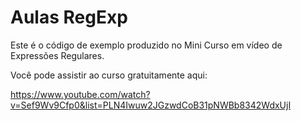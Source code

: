 # Aulas RegExp

Este é o código de exemplo produzido no Mini Curso em vídeo de Expressões Regulares.

Você pode assistir ao curso gratuitamente aqui:

https://www.youtube.com/watch?v=Sef9Wv9Cfp0&list=PLN4Iwuw2JGzwdCoB31pNWBb8342WdxUjI

